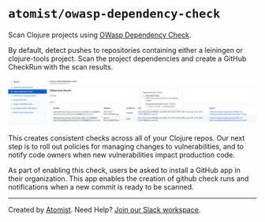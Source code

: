 # `atomist/owasp-dependency-check`

Scan Clojure projects using [OWasp Dependency Check](https://owasp.org/www-project-dependency-check/).

By default, detect pushes to repositories containing either a leiningen or clojure-tools project.  Scan the project
dependencies and create a GitHub CheckRun with the scan results.

![image](docs/images/CheckRun.png)

This creates consistent checks across all of your Clojure repos.  Our next step is to roll out policies for managing
changes to vulnerabilities, and to notify code owners when new vulnerabilities impact production code.

As part of enabling this check, users be asked to install a GitHub app in their organization.  This app enables the
creation of github check runs and notifications when a new commit is ready to be scanned.

---

Created by [Atomist][atomist]. Need Help? [Join our Slack workspace][slack].

[atomist]: https://atomist.com/ "Atomist - How Teams Deliver Software"
[slack]: https://join.atomist.com/ "Atomist Community Slack"

